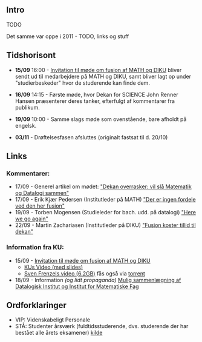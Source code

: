 ## Intro

TODO

Det samme var oppe i 2011 - TODO, links og stuff

## Tidshorisont

* **15/09** 16:00 - [Invitation til møde om fusion af MATH og DIKU][math-diku-invitation] bliver sendt ud til medarbejdere på MATH og DIKU, samt bliver lagt op under "studierbeskeder" hvor de studerende kan finde dem.

* **16/09** 14:15 - Første møde, hvor Dekan for SCIENCE John Renner Hansen præsenterer deres tanker, efterfulgt af kommentarer fra publikum.

* **19/09** 10:00 - Samme slags møde som ovenstående, bare afholdt på engelsk.

* **03/11** - Drøftelsesfasen afsluttes (originalt fastsat til d. 20/10)

## Links

### Kommentarer:

* 17/09 - Generel artikel om mødet: ["Dekan overrasker: vil slå Matematik og Datalogi sammen"](http://universitetsavisen.dk/uddannelse/dekan-overrasker-vil-sla-matematik-og-datalogi-sammen)
* 17/09 - Erik Kjær Pedersen (Institutleder på MATH) ["Der er ingen fordele ved den her fusion"](http://universitetsavisen.dk/videnskab/institutleder-der-er-ingen-fordele-ved-den-her-fusion)
* 19/09 - Torben Mogensen (Studieleder for bach. udd. på datalogi) ["Here we go again"](http://www.version2.dk/blog/here-we-go-again-68708)
* 22/09 - Martin Zachariasen (Institutleder på DIKU) ["Fusion koster tillid til dekan"](http://universitetsavisen.dk/politik/datalogis-institutleder-fusion-koster-tillid-til-dekan)

### Information fra KU:

* 15/09 - [Invitation til møde om fusion af MATH og DIKU][math-diku-invitation]
    * [KUs Video (med slides)](https://ku.23video.com/1086107.ihtml/player.html?token=f4df3b5b26504e57941ad44f08b3b954&source=embed&photo_id=10321596)
    * [Sven Frenzels video (6.2GB)](http://msdiku.frenzel.dk/) fås også via [torrent](msdiku.frenzel.dk/msdiku.torrent)
* 18/09 - Information _(og lidt propaganda)_ [Mulig sammenlægning af Datalogisk Institut og Institut for Matematiske Fag ](https://intranet.ku.dk/science/dk/Nyheder_og_kalender/Sider/MuligsammenlagningafDatalogiskInstitutogInstitutforMatematiskeFag.aspx)

## Ordforklaringer

* VIP: Videnskabeligt Personale
* STÅ: Studenter årsværk (fuldtidsstuderende, dvs. studerende der har bestået alle årets eksamener) [kilde](http://tal.ku.dk/studerende/F_studerende/)

 [math-diku-invitation]: https://intranet.ku.dk/science/dk/studerende/studiebeskeder/Sider/invitation-mode-fusion-MATH-DIKU2.aspx
